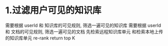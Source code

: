 
# 1.过滤用户可见的知识库
需要根据 userId 和 知识库的可见规则, 筛选一遍可见的知识库
需要根据 userId 和 文档的可见规则, 筛选一遍可见的文档
先检索远程知识库单元 和检索本地上传的知识库单元
re-rank
return top K

